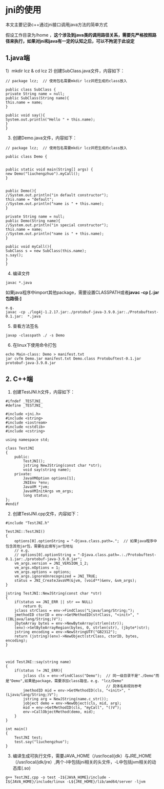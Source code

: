 <!--
 * @Author: lcz
 * @Date: 2021-12-03 16:24:00
 * @LastEditTime: 2021-12-06 14:19:16
 * @LastEditors: Please set LastEditors
 * @Description: 打开koroFileHeader查看配置 进行设置: https://github.com/OBKoro1/koro1FileHeader/wiki/%E9%85%8D%E7%BD%A
 * @FilePath: /note/学习笔记/c++/jni的使用.md
-->
# **jni的使用**

本文主要记录c++通过jni接口调用java方法的简单方式

假设工作目录为/home ，**这个涉及到java类的调用路径关系，需要先严格按照路径来执行，如果对jni和java有一定的认知之后，可以不拘泥于此设定**
## **1.java端**
1）mkdir lcz & cd lcz
2) 创建SubClass.java文件，内容如下：
```
// package lcz;  // 使用包名需要mkdir lcz并把生成的class放入

public class SubClass {
private String name = null;
public SubClass(String name){
this.name = name;
}

public void say(){
System.out.println("Hello " + this.name);
}
}
```
3) 创建Demo.java文件，内容如下：
```
// package lcz;  // 使用包名需要mkdir lcz并把生成的class放入

public class Demo {


public static void main(String[] args) {
new Demo("liuchengzhuo").myCall();
}


public Demo(){
//System.out.println("in default constructor");
this.name = "default";
//System.out.println("name is " + this.name);
}

private String name = null;
public Demo(String name){
//System.out.println("in special constructor");
this.name = name;
//System.out.println("name is " + this.name);
}

public void myCall(){
SubClass s = new SubClass(this.name);
s.say();
}
}
```
4) 编译文件
```
javac *.java
```
如果java程序中import其他package，需要设置CLASSPATH或者**javac -cp [.:jar包路径:]**
```
e.g.
javac -cp ./log4j-1.2.17.jar:./protobuf-java-3.9.0.jar:./Protobuftest-0.1.jar:  *.java
```

5) 查看方法签名
```
javap -classpath ./ -s Demo
```
6) 在linux下使用命令打包
```
echo Main-class: Demo > manifest.txt
jar cvfm Demo.jar manifest.txt Demo.class Protobuftest-0.1.jar protobuf-java-3.9.0.jar
```
## **2. C++端**
1) 创建TestJNI.h文件，内容如下：
```
#ifndef _TESTJNI_
#define _TESTJNI_

#include <jni.h>
#include <string>
#include <iostream>
#include <cstdlib>
#include <cstring>

using namespace std;

class TestJNI
{
    public:
        TestJNI();
        jstring NewJString(const char *str);
        void say(string name);
    private:
        JavaVMOption options[1];
        JNIEnv *env;
        JavaVM *jvm;
        JavaVMInitArgs vm_args;
        long status;
};
#endif
```
2) 创建TestJNI.cpp文件，内容如下：

```
#include "TestJNI.h"

TestJNI::TestJNI()
{
    options[0].optionString = "-Djava.class.path=.";  // 如果java程序中包含其他jar包，需要在此填写jar包地址
    // e.g.   
    // options[0].optionString = "-Djava.class.path=.:./Protobuftest-0.1.jar:./protobuf-java-3.9.0.jar";
    vm_args.version = JNI_VERSION_1_2;
    vm_args.nOptions = 1;
    vm_args.options = options;
    vm_args.ignoreUnrecognized = JNI_TRUE;
    status = JNI_CreateJavaVM(&jvm, (void**)&env, &vm_args);
}

jstring TestJNI::NewJString(const char *str)
{
    if(status == JNI_ERR || str == NULL)
        return 0;
    jclass strClass = env->FindClass("Ljava/lang/String;");
    jmethodID ctorID = env->GetMethodID(strClass, "<init>", "([BLjava/lang/String;)V");
    jbyteArray bytes = env->NewByteArray(strlen(str));
    (env)->SetByteArrayRegion(bytes, 0, strlen(str), (jbyte*)str);
    jstring encoding = env->NewStringUTF("GB2312");
    return (jstring)(env)->NewObject(strClass, ctorID, bytes, encoding);
}



void TestJNI::say(string name)
{
    if(status != JNI_ERR){
        jclass cls = env->FindClass("Demo");  // 同一级目录不是"./Demo"而是"Demo",如果是package，需要添加class路径，e.g. "lcz/Demo"
                                              // 具体名称规则参考
        jmethodID mid = env->GetMethodID(cls, "<init>", "(Ljava/lang/String;)V");
        jstring arg = NewJString(name.c_str());
        jobject demo = env->NewObject(cls, mid, arg);
        mid = env->GetMethodID(cls, "myCall", "()V");
        env->CallObjectMethod(demo, mid);
    }
}

int main()
{
    TestJNI test;
    test.say("liuchengzhuo");
}
```
3) 编译生成可执行文件，需要JAVA_HOME（/usr/local/jdk）与JRE_HOME（/usr/local/jdk/jre）,两个-I中包括jni相关的头文件，-L中包括jvm相关的动态库(.so)
```
g++ TestJNI.cpp -o test -I${JAVA_HOME}/include -I${JAVA_HOME}/include/linux -L${JRE_HOME}/lib/amd64/server -ljvm
```